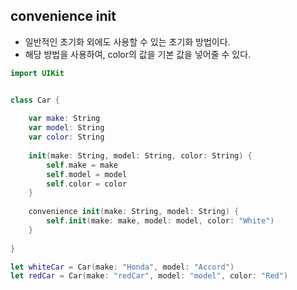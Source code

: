 ## convenience init

- 일반적인 초기화 외에도 사용할 수 있는 초기화 방법이다.
- 해당 방법을 사용하여, color의 값을 기본 값을 넣어줄 수 있다.

```swift 
import UIKit


class Car {
    
    var make: String
    var model: String
    var color: String
    
    init(make: String, model: String, color: String) {
        self.make = make
        self.model = model
        self.color = color
    }
    
    convenience init(make: String, model: String) {
        self.init(make: make, model: model, color: "White")
    }
    
}

let whiteCar = Car(make: "Honda", model: "Accord")
let redCar = Car(make: "redCar", model: "model", color: "Red")
```
